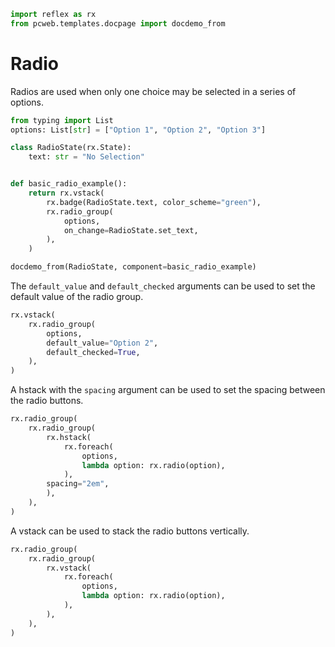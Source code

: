```python exec
import reflex as rx
from pcweb.templates.docpage import docdemo_from
```

# Radio

Radios are used when only one choice may be selected in a series of options.


```python exec
from typing import List
options: List[str] = ["Option 1", "Option 2", "Option 3"]

class RadioState(rx.State):
    text: str = "No Selection"


def basic_radio_example():
    return rx.vstack(
        rx.badge(RadioState.text, color_scheme="green"),
        rx.radio_group(
            options,
            on_change=RadioState.set_text,
        ),
    )
```

```python eval
docdemo_from(RadioState, component=basic_radio_example)
```

The `default_value` and `default_checked` arguments can be used to set the default value of the radio group.

```python demo
rx.vstack(
    rx.radio_group(
        options,
        default_value="Option 2",
        default_checked=True,
    ),
)
```

A hstack with the `spacing` argument can be used to set the spacing between the radio buttons.

```python demo
rx.radio_group(
    rx.radio_group(
        rx.hstack(
            rx.foreach(
                options,
                lambda option: rx.radio(option),
            ),
        spacing="2em",
        ),
    ),
)
```

A vstack can be used to stack the radio buttons vertically.

```python demo
rx.radio_group(
    rx.radio_group(
        rx.vstack(
            rx.foreach(
                options,
                lambda option: rx.radio(option),
            ),
        ),
    ),
)
```